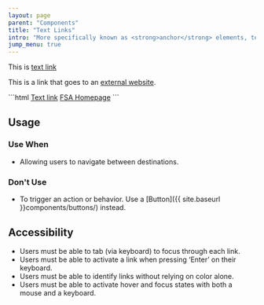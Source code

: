```yaml
---
layout: page
parent: "Components"
title: "Text Links"
intro: "More specifically known as <strong>anchor</strong> elements, text links are the most foundational elements of HTML, allowing user to navigate to a different page or further information."
jump_menu: true
---
```


<div class="ds-preview">
  <p>This is <a href="http://www.fsa.usda.gov/">text link</a></p>
  <p>This is a link that goes to an <a class="usa-external_link" href="http://media.giphy.com/media/8sgNa77Dvj7tC/giphy.gif">external website</a>.</p>
</div>
```html
<a href="http://www.fsa.usda.gov/">Text link</a>
<a class="usa-external_link" href="http://media.giphy.com/media/8sgNa77Dvj7tC/giphy.gif">FSA Homepage</a>
```

## Usage

### Use When

* Allowing users to navigate between destinations.

### Don't Use

* To trigger an action or behavior. Use a [Button]({{ site.baseurl }}components/buttons/) instead.

## Accessibility

* Users must be able to tab (via keyboard) to focus through each link.
* Users must be able to activate a link when pressing ‘Enter’ on their keyboard.
* Users must be able to identify links without relying on color alone.
* Users must be able to activate hover and focus states with both a mouse and a keyboard.
